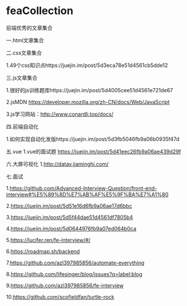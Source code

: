 # feaCollection
前端优秀的文章集合

一.html文章集合

二.css文章集合

1.49个css知识点https://juejin.im/post/5d3eca78e51d4561cb5dde12

三.js文章集合

1.很好的js训练题库https://juejin.im/post/5d4005cee51d4561e721de67

2.jsMDN https://developer.mozilla.org/zh-CN/docs/Web/JavaScript

3.js学习网站：http://www.conardli.top/docs/

四.前端自动化

1.如何实现自动化发版https://juejin.im/post/5d3fb5046fb9a06b0935f47d

五.vue
1.vue的面试题 https://juejin.im/post/5d41eec26fb9a06ae439d29f

六.大屏可视化
1.http://datav.jiaminghi.com/

七.面试

1.https://github.com/Advanced-Interview-Question/front-end-interview#%E5%89%8D%E7%AB%AF%E5%9F%BA%E7%A1%80

2.https://juejin.im/post/5d51e16d6fb9a06ae17d6bbc

3.https://juejin.im/post/5d5f44dae51d4561df7805b4

4.https://juejin.im/post/5d0644976fb9a07ed064b0ca

5.https://lucifer.ren/fe-interview/#/

6.https://roadmap.sh/backend

7.https://github.com/azl397985856/automate-everything

8.https://github.com/lifesinger/blog/issues?q=label:blog

9.https://github.com/azl397985856/fe-interview

10.https://github.com/scofieldfan/turtle-rock
